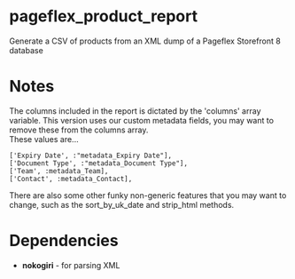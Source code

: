 pageflex_product_report
=======================

Generate a CSV of products from an XML dump of a Pageflex Storefront 8 database

# Notes

The columns included in the report is dictated by the 'columns' array variable.
This version uses our custom metadata fields, you may want to remove these from
the columns array.  
These values are...

    ['Expiry Date', :"metadata_Expiry Date"],
    ['Document Type', :"metadata_Document Type"],
    ['Team', :metadata_Team],
    ['Contact', :metadata_Contact],

There are also some other funky non-generic features that you may want to
change, such as the sort_by_uk_date and strip_html methods.

# Dependencies

* **nokogiri** - for parsing XML
